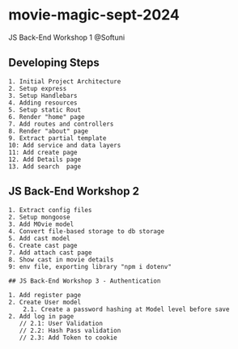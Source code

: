 # movie-magic-sept-2024
JS Back-End Workshop 1  @Softuni

## Developing Steps
    1. Initial Project Architecture
    2. Setup express
    3. Setup Handlebars
    4. Adding resources
    5. Setup static Rout 
    6. Render "home" page
    7. Add routes and controllers
    8. Render "about" page
    9. Extract partial template 
    10: Add service and data layers
    11: Add create page
    12. Add Details page
    13. Add search  page

   ## JS Back-End Workshop 2 
    
    1. Extract config files
    2. Setup mongoose
    3. Add MOvie model
    4. Convert file-based storage to db storage
    5. Add cast model
    6. Create cast page
    7. Add attach cast page 
    8. Show cast in movie details 
    9: env file, exporting library "npm i dotenv"

    ## JS Back-End Workshop 3 - Authentication

    1. Add register page
    2. Create User model
        2.1. Create a password hashing at Model level before save 
    2. Add log in page 
       // 2.1: User Validation
       // 2.2: Hash Pass validation
       // 2.3: Add Token to cookie

